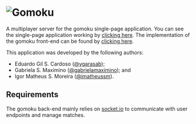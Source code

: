 # ![Gomoku](https://imatheussm.github.io/gomoku-front/assets/images/gomoku-logo.png)

A multiplayer server for the gomoku single-page application. You can see the single-page application working by [clicking here](https://imatheussm.github.io/gomoku-front/). The implementation of the gomoku front-end can be found by [clicking here](https://github.com/imatheussm/gomoku-front).

This application was developed by the following authors:
- Eduardo Gil S. Cardoso ([@ygarasab](https://github.com/ygarasab));
- Gabriela S. Maximino ([@gabrielamaximino](https://github.com/gabrielamaximino)); and
- Igor Matheus S. Moreira ([@imatheussm](https://github.com/imatheussm)).

## Requirements

The gomoku back-end mainly relies on [socket.io](https://socket.io/) to communicate with user endpoints and manage matches.

